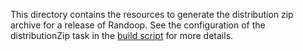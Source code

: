 This directory contains the resources to generate the distribution zip archive
for a release of Randoop.
See the configuration of the distributionZip task in the [build script](../../build.gradle) for more details.
